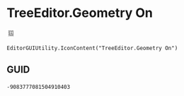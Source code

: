 # TreeEditor.Geometry On
![](/img/TreeEditor.Geometry%20On.png)

``` CSharp
EditorGUIUtility.IconContent("TreeEditor.Geometry On")
```
## GUID
```
-9083777081504910403
```
